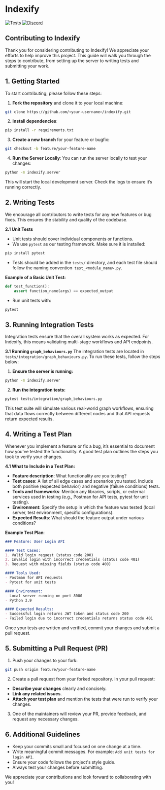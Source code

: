 <a name="readme-top"></a>
# Indexify 

![Tests](https://github.com/tensorlakeai/indexify/actions/workflows/test.yaml/badge.svg?branch=main)
[![Discord](https://dcbadge.vercel.app/api/server/VXkY7zVmTD?style=flat&compact=true)](https://discord.gg/VXkY7zVmTD)

## Contributing to Indexify

Thank you for considering contributing to Indexify! We appreciate your efforts to help improve this project. This guide will walk you through the steps to contribute, from setting up the server to writing tests and submitting your work.

## 1. Getting Started

To start contributing, please follow these steps:

1. **Fork the repository** and clone it to your local machine:

```bash
git clone https://github.com/<your-username>/indexify.git
```

2. **Install dependencies**:

```bash
pip install -r requirements.txt
```

3. **Create a new branch** for your feature or bugfix:

```bash
git checkout -b feature/your-feature-name
```

4. **Run the Server Locally**: You can run the server locally to test your changes:

```bash
python -m indexify.server
```

This will start the local development server. Check the logs to ensure it’s running correctly.

## 2. Writing Tests

We encourage all contributors to write tests for any new features or bug fixes. This ensures the stability and quality of the codebase.

**2.1 Unit Tests**
* Unit tests should cover individual components or functions.
* We use `pytest` as our testing framework. Make sure it is installed:
```bash
pip install pytest
```
* Tests should be added in the `tests/` directory, and each test file should follow the naming convention` test_<module_name>.py`.

**Example of a Basic Unit Test:**
```python
def test_function():
    assert function_name(args) == expected_output
```

* Run unit tests with:
```bash
pytest
```

## 3. Running Integration Tests

Integration tests ensure that the overall system works as expected. For Indexify, this means validating multi-stage workflows and API endpoints.

**3.1 Running `graph_behaviours.py`**
The integration tests are located in `tests/integration/graph_behaviours.py`. To run these tests, follow the steps below:

1. **Ensure the server is running:**
```bash
python -m indexify.server
```
2. **Run the integration tests:**
```bash
pytest tests/integration/graph_behaviours.py
```

This test suite will simulate various real-world graph workflows, ensuring that data flows correctly between different nodes and that API requests return expected results.

## 4. Writing a Test Plan

Whenever you implement a feature or fix a bug, it’s essential to document how you’ve tested the functionality. A good test plan outlines the steps you took to verify your changes.

**4.1 What to Include in a Test Plan:**

* **Feature description**: What functionality are you testing?
* **Test cases**: A list of all edge cases and scenarios you tested. Include both positive (expected behavior) and negative (failure conditions) tests.
* **Tools and frameworks**: Mention any libraries, scripts, or external services used in testing (e.g., Postman for API tests, pytest for unit testing).
* **Environment**: Specify the setup in which the feature was tested (local server, test environment, specific configurations).
* **Expected Results**: What should the feature output under various conditions?

**Example Test Plan**:

```markdown
### Feature: User Login API

#### Test Cases:
1. Valid login request (status code 200)
2. Invalid login with incorrect credentials (status code 401)
3. Request with missing fields (status code 400)

#### Tools Used:
- Postman for API requests
- Pytest for unit tests

#### Environment:
- Local server running on port 8000
- Python 3.9

#### Expected Results:
- Successful login returns JWT token and status code 200
- Failed login due to incorrect credentials returns status code 401
```

Once your tests are written and verified, commit your changes and submit a pull request.

## 5. Submitting a Pull Request (PR)

1. Push your changes to your fork:
```bash
git push origin feature/your-feature-name
```
2. Create a pull request from your forked repository. In your pull request:
* **Describe your changes** clearly and concisely.
* **Link any related issues**.
* **Attach your test plan** and mention the tests that were run to verify your changes.
3. One of the maintainers will review your PR, provide feedback, and request any necessary changes.

## 6. Additional Guidelines

* Keep your commits small and focused on one change at a time.
* Write meaningful commit messages. For example: `Add unit tests for login API`.
* Ensure your code follows the project's style guide.
* Always test your changes before submitting.

We appreciate your contributions and look forward to collaborating with you!